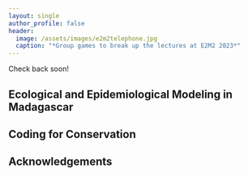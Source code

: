 ```yaml
---
layout: single
author_profile: false
header:
  image: /assets/images/e2m2telephone.jpg
  caption: "*Group games to break up the lectures at E2M2 2023*"
---
```


Check back soon!

## Ecological and Epidemiological Modeling in Madagascar


## Coding for Conservation



## Acknowledgements
